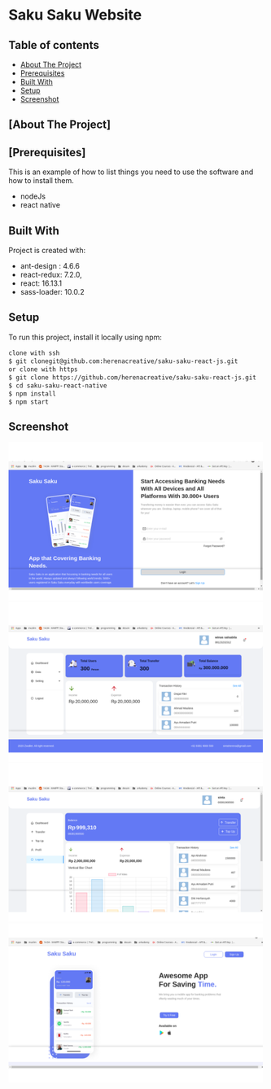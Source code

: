 # Saku Saku Website

## Table of contents
* [About The Project](#about-the-project)
* [Prerequisites](#prerequisites)
* [Built With](#built-with)
* [Setup](#setup)
* [Screenshot](#screenshot)

## [About The Project]

## [Prerequisites]
This is an example of how to list things you need to use the software and how to install them.
* nodeJs
* react native
	
## Built With
Project is created with:
* ant-design : 4.6.6
* react-redux: 7.2.0,
* react: 16.13.1
* sass-loader: 10.0.2
	
## Setup
To run this project, install it locally using npm:

```
clone with ssh
$ git clonegit@github.com:herenacreative/saku-saku-react-js.git
or clone with https
$ git clone https://github.com/herenacreative/saku-saku-react-js.git
$ cd saku-saku-react-native
$ npm install
$ npm start
```

## Screenshot
<div align="justify">
    <img width="500" src="https://github.com/herenacreative/saku-saku-react-js/blob/production/screenshot/Desain%20tanpa%20judul%20(1).png"> 
    <img width="500" src="https://github.com/herenacreative/saku-saku-react-js/blob/production/screenshot/Desain%20tanpa%20judul%20(2).png"> 
    <img width="500" src="https://github.com/herenacreative/saku-saku-react-js/blob/production/screenshot/Desain%20tanpa%20judul%20(3).png"> 
    <img width="500" src="https://github.com/herenacreative/saku-saku-react-js/blob/production/screenshot/Desain%20tanpa%20judul.png">
</div>



